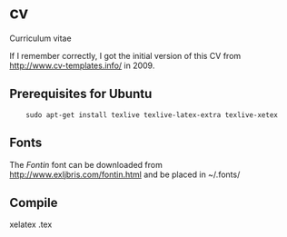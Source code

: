 cv
==

Curriculum vitae

If I remember correctly, I got the initial version of this CV from http://www.cv-templates.info/ in 2009.

Prerequisites for Ubuntu
------------------------

        sudo apt-get install texlive texlive-latex-extra texlive-xetex

Fonts
-----

The *Fontin* font can be downloaded from http://www.exljbris.com/fontin.html and be placed in ~/.fonts/

Compile
-------

xelatex <filename>.tex

